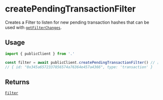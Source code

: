 # createPendingTransactionFilter

Creates a Filter to listen for new pending transaction hashes that can be used with [`getFilterChanges`](/docs/actions/public/getFilterChanges).

## Usage

```ts
import { publicClient } from '.'

const filter = await publicClient.createPendingTransactionFilter() // [!code focus:99]
// { id: "0x345a6572337856574a76364e457a4366", type: 'transaction' }
```

## Returns

[`Filter`](/docs/glossary/types#TODO)

